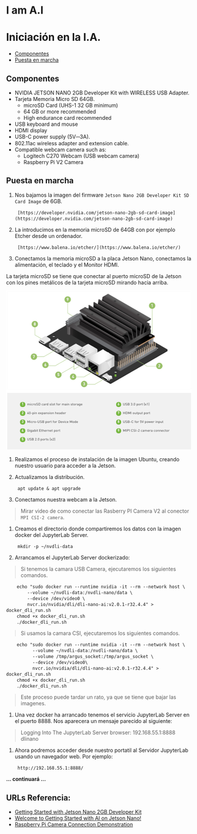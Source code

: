 # I am A.I

# Iniciación en la I.A.

- [Componentes](#componentes)
- [Puesta en marcha](#puesta-en-marcha)

## Componentes
- NVIDIA JETSON NANO 2GB Developer Kit with WIRELESS USB Adapter.
- Tarjeta Memoria Micro SD 64GB.
  - microSD Card (UHS-1 32 GB minimum)
  - 64 GB or more recommended
  - High endurance card recommended
- USB keyboard and mouse
- HDMI display
- USB-C power supply (5V⎓3A).
- 802.11ac wireless adapter and extension cable.
- Compatible webcam camera such as: 
  - Logitech C270 Webcam (USB webcam camera)
  - Raspberry Pi V2 Camera

## Puesta en marcha

1. Nos bajamos la imagen del firmware `Jetson Nano 2GB Developer Kit SD Card Image` de 6GB.

        [https://developer.nvidia.com/jetson-nano-2gb-sd-card-image](https://developer.nvidia.com/jetson-nano-2gb-sd-card-image)

1. La introducimos en la memoria microSD de 64GB con por ejemplo Etcher desde un ordenador.

        [https://www.balena.io/etcher/](https://www.balena.io/etcher/)

1. Conectamos la memoria microSD a la placa Jetson Nano, conectamos la alimentación, el teclado y el Monitor HDMI.

La tarjeta microSD se tiene que conectar al puerto microSD de la Jetson con los pines metálicos de la tarjeta microSD mirando hacia arriba.
  
![Placa Jetson Nano 2GB](./jetson-nano-2gb.png)

1. Realizamos el proceso de instalación de la imagen Ubuntu, creando nuestro usuario para acceder a la Jetson.

1. Actualizamos la distribución.

        apt update & apt upgrade

1. Conectamos nuestra webcam a la Jetson.

> Mirar video de como conectar las Rasberry PI Camera V2 al conector `MPI CSI-2 camera`.

1. Creamos el directorio donde compartiremos los datos con la imagen docker del JupyterLab Server.

        mkdir -p ~/nvdli-data

1. Arrancamos el JupyterLab Server dockerizado:

  > Si tenemos la camara USB Camera, ejecutaremos los siguientes comandos.

        echo "sudo docker run --runtime nvidia -it --rm --network host \
            --volume ~/nvdli-data:/nvdli-nano/data \
            --device /dev/video0 \
            nvcr.io/nvidia/dli/dli-nano-ai:v2.0.1-r32.4.4" > docker_dli_run.sh
        chmod +x docker_dli_run.sh
        ./docker_dli_run.sh

  > Si usamos la camara CSI, ejecutaremos los siguientes comandos.

        echo "sudo docker run --runtime nvidia -it --rm --network host \
              --volume ~/nvdli-data:/nvdli-nano/data \
              --volume /tmp/argus_socket:/tmp/argus_socket \
              --device /dev/video0\
              nvcr.io/nvidia/dli/dli-nano-ai:v2.0.1-r32.4.4" > docker_dli_run.sh
        chmod +x docker_dli_run.sh
        ./docker_dli_run.sh

> Este proceso puede tardar un rato, ya que se tiene que bajar las imagenes.

1.  Una vez docker ha arrancado tenemos el servicio JupyterLab Server en el puerto 8888. Nos aparecera un mensaje parecido al siguiente:

> Logging Into The JupyterLab Server
> browser: 192.168.55.1:8888
> dlinano

1. Ahora podremos acceder desde nuestro portatil al Servidor JupyterLab usando un navegador web. Por ejemplo:

        http://192.168.55.1:8888/  

**... continuará ...**

## URLs Referencia:
- [Getting Started with Jetson Nano 2GB Developer Kit](https://developer.nvidia.com/embedded/learn/get-started-jetson-nano-2gb-devkit)
- [Welcome to Getting Started with AI on Jetson Nano!](https://courses.nvidia.com/courses/course-v1:DLI+S-RX-02+V2/)
- [Raspberry Pi Camera Connection Demonstration](https://dli-lms.s3.amazonaws.com/data/c-rx-02/videos/3_Camera-insertion.mp4)
